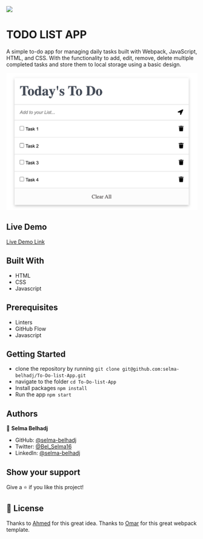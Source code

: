 ![](https://img.shields.io/badge/Microverse-blueviolet)

# TODO LIST APP

A simple to-do app for managing daily tasks built with Webpack, JavaScript, HTML, and CSS. With the functionality to add, edit, remove, delete multiple completed tasks and store them to local storage using a basic design.

![](./src/images/Screenshot.png)
## Live Demo

[Live Demo Link]( https://selma-belhadj.github.io/To-Do-list-App/)

## Built With

- HTML
- CSS
- Javascript

## Prerequisites
- Linters
- GitHub Flow
- Javascript

## Getting Started

- clone the repository by running
``` git clone git@github.com:selma-belhadj/To-Do-list-App.git ```
- navigate to the folder
``` cd To-Do-list-App ```
- Install packages
``` npm install ```
- Run the app
``` npm start ```


## Authors

👤 **Selma Belhadj**

- GitHub: [@selma-belhadj](https://github.com/selma-belhadj)
- Twitter: [@Bel_Selma16](https://twitter.com/Bel_Selma16)
- LinkedIn: [@selma-belhadj](https://www.linkedin.com/in/selma-belhadj/)

## Show your support

Give a ⭐️ if you like this project!

## 📝 License

Thanks to [Ahmed](https://github.com/ahmedtaa) for this great idea.
Thanks to [Omar](https://github.com/omarsalem7) for this great webpack template.

